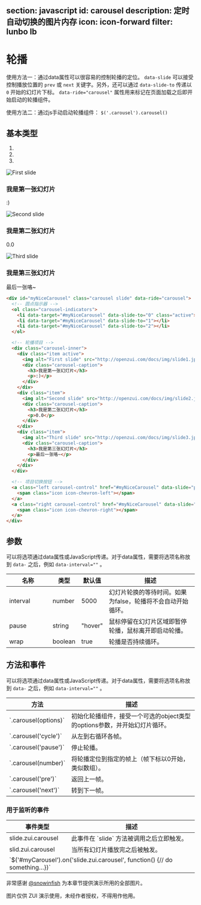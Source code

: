 ﻿section: javascript
id: carousel
description: 定时自动切换的图片内存
icon: icon-forward
filter: lunbo lb
---

# 轮播

使用方法一：通过data属性可以很容易的控制轮播的定位。 `data-slide` 可以接受控制播放位置的 `prev` 或 `next` 关键字。另外，还可以通过 `data-slide-to` 传递以 `0` 开始的幻灯片下标。 `data-ride="carousel"` 属性用来标记在页面加载之后即开始启动的轮播组件。

使用方法二：通过js手动启动轮播组件： `$('.carousel').carousel()`

## 基本类型

<div class="example no-padding">
  <div id="carouselExample1" class="carousel slide" data-ride="carousel">
    <ol class="carousel-indicators">
      <li data-target="#carouselExample1" data-slide-to="0" class="active"></li>
      <li data-target="#carouselExample1" data-slide-to="1" class=""></li>
      <li data-target="#carouselExample1" data-slide-to="2" class=""></li>
    </ol>
    <div class="carousel-inner">
      <div class="item active">
        <img alt="First slide" src="docs/img/slide1.jpg">
        <div class="carousel-caption">
          <h3>我是第一张幻灯片</h3>
          <p>:)</p>
        </div>
      </div>
      <div class="item">
        <img alt="Second slide" src="docs/img/slide2.jpg">
        <div class="carousel-caption">
          <h3>我是第二张幻灯片</h3>
          <p>0.0</p>
        </div>
      </div>
      <div class="item">
        <img alt="Third slide" src="docs/img/slide3.jpg">
        <div class="carousel-caption">
          <h3>我是第三张幻灯片</h3>
          <p>最后一张咯~</p>
        </div>
      </div>
    </div>
    <a class="left carousel-control" href="#carouselExample1" data-slide="prev">
      <span class="icon icon-chevron-left"></span>
    </a>
    <a class="right carousel-control" href="#carouselExample1" data-slide="next">
      <span class="icon icon-chevron-right"></span>
    </a>
  </div>
</div>

```html
<div id="myNiceCarousel" class="carousel slide" data-ride="carousel">
  <!-- 圆点指示器 -->
  <ol class="carousel-indicators">
    <li data-target="#myNiceCarousel" data-slide-to="0" class="active"></li>
    <li data-target="#myNiceCarousel" data-slide-to="1"></li>
    <li data-target="#myNiceCarousel" data-slide-to="2"></li>
  </ol>

  <!-- 轮播项目 -->
  <div class="carousel-inner">
    <div class="item active">
      <img alt="First slide" src="http://openzui.com/docs/img/slide1.jpg">
      <div class="carousel-caption">
        <h3>我是第一张幻灯片</h3>
        <p>:)</p>
      </div>
    </div>
    <div class="item">
      <img alt="Second slide" src="http://openzui.com/docs/img/slide2.jpg">
      <div class="carousel-caption">
        <h3>我是第二张幻灯片</h3>
        <p>0.0</p>
      </div>
    </div>
    <div class="item">
      <img alt="Third slide" src="http://openzui.com/docs/img/slide3.jpg">
      <div class="carousel-caption">
        <h3>我是第三张幻灯片</h3>
        <p>最后一张咯~</p>
      </div>
    </div>
  </div>

  <!-- 项目切换按钮 -->
  <a class="left carousel-control" href="#myNiceCarousel" data-slide="prev">
    <span class="icon icon-chevron-left"></span>
  </a>
  <a class="right carousel-control" href="#myNiceCarousel" data-slide="next">
    <span class="icon icon-chevron-right"></span>
  </a>
</div>
```

## 参数

可以将选项通过data属性或JavaScript传递。对于data属性，需要将选项名称放到 `data-` 之后，例如 `data-interval=""` 。

<table class="table table-bordered table-striped">
  <thead>
    <tr>
      <th style="width: 100px;">名称</th>
      <th style="width: 50px;">类型</th>
      <th style="width: 50px;">默认值</th>
      <th>描述</th>
    </tr>
  </thead>
  <tbody>
    <tr>
      <td>interval</td>
      <td>number</td>
      <td>5000</td>
      <td>幻灯片轮换的等待时间。如果为false，轮播将不会自动开始循环。</td>
    </tr>
    <tr>
      <td>pause</td>
      <td>string</td>
      <td>"hover"</td>
      <td>鼠标停留在幻灯片区域即暂停轮播，鼠标离开即启动轮播。</td>
    </tr>
    <tr>
      <td>wrap</td>
      <td>boolean</td>
      <td>true</td>
      <td>轮播是否持续循环。</td>
    </tr>
  </tbody>
</table>

## 方法和事件

可以将选项通过data属性或JavaScript传递。对于data属性，需要将选项名称放到 `data-` 之后，例如 `data-interval=""` 。

<table class="table table-bordered table-striped">
  <thead>
    <tr>
      <th style="width: 100px;">方法</th>
      <th>描述</th>
    </tr>
  </thead>
  <tbody>
    <tr>
      <td>`.carousel(options)`</td>
      <td>初始化轮播组件，接受一个可选的object类型的options参数，并开始幻灯片循环。</td>
    </tr>
    <tr>
      <td>`.carousel('cycle')`</td>
      <td>从左到右循环各帧。</td>
    </tr>
    <tr>
      <td>`.carousel('pause')`</td>
      <td>停止轮播。</td>
    </tr>
    <tr>
      <td>`.carousel(number)`</td>
      <td>将轮播定位到指定的帧上（帧下标以0开始，类似数组）。</td>
    </tr>
    <tr>
      <td>`.carousel('pre')`</td>
      <td>返回上一帧。</td>
    </tr>
    <tr>
      <td>`.carousel('next')`</td>
      <td>转到下一帧。</td>
    </tr>
  </tbody>
</table>

### 用于监听的事件

<table class="table table-bordered table-striped">
  <thead>
    <tr>
      <th style="width: 150px;">事件类型</th>
      <th>描述</th>
    </tr>
  </thead>
  <tbody>
    <tr>
      <td>slide.zui.carousel</td>
      <td>此事件在 `slide` 方法被调用之后立即触发。</td>
    </tr>
    <tr>
      <td>slid.zui.carousel</td>
      <td>当所有幻灯片播放完之后被触发。</td>
    </tr>
    <tr>
      <td colspan="2">`$('#myCarousel').on('slide.zui.carousel', function() {// do something…})`</td>
    </tr>
  </tbody>
</table>

<div class="alert with-icon">
  <i class="icon-smile"></i>
  <div class="content">
    <p>非常感谢 <a class="alert-link" href="http://weibo.com/snowinfish" target="_blank">@snowinfish</a> 为本章节提供演示所用的全部图片。</p>
    <p class="margin-zero">图片仅供 ZUI 演示使用，未经作者授权，不得用作他用。</p>
  </div>
</div>
